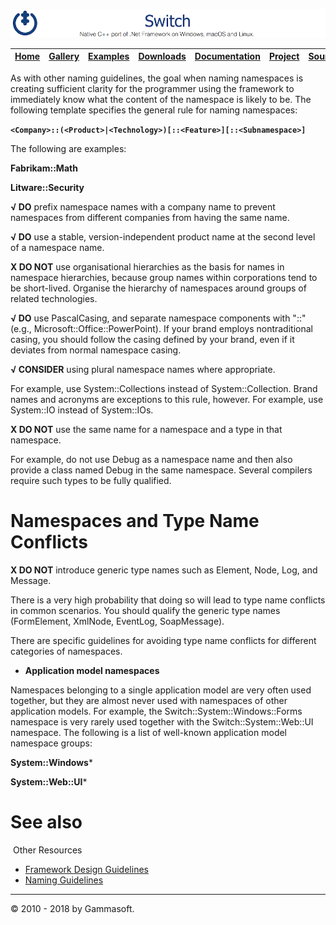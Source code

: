 ![Switch Header](Pictures/SwitchNativeC++port.png)

| [Home](Home.md) | [Gallery](Gallery.md) | [Examples](Examples.md) | [Downloads](Downloads.md) | [Documentation](Documentation.md) | [Project](https://sourceforge.net/projects/switchpro) | [Source](https://github.com/gammasoft71/switch) | [License](License.md) | [Gammasoft](https://gammasoft71.wixsite.com/gammasoft) |
|-----------------|-----------------------|-------------------------|-------------------------|-----------------------------------|-------------------------------------------------------|-------------------------------------------------|-----------------------|---------------------------------------------------------|

As with other naming guidelines, the goal when naming namespaces is creating sufficient clarity for the programmer using the framework to immediately know what the content of the namespace is likely to be. The following template specifies the general rule for naming namespaces:
 
**`<Company>::(<Product>|<Technology>)[::<Feature>][::<Subnamespace>]`**

The following are examples:
 
**Fabrikam::Math**
 
**Litware::Security**
 
**√ DO** prefix namespace names with a company name to prevent namespaces from different companies from having the same name.
 
**√ DO** use a stable, version-independent product name at the second level of a namespace name.
 
**X DO NOT** use organisational hierarchies as the basis for names in namespace hierarchies, because group names within corporations tend to be short-lived. Organise the hierarchy of namespaces around groups of related technologies.
 
**√ DO** use PascalCasing, and separate namespace components with "::" (e.g., Microsoft::Office::PowerPoint). If your brand employs nontraditional casing, you should follow the casing defined by your brand, even if it deviates from normal namespace casing.
 
**√ CONSIDER** using plural namespace names where appropriate.
 
For example, use System::Collections instead of System::Collection. Brand names and acronyms are exceptions to this rule, however. For example, use System::IO instead of System::IOs.
 
**X DO NOT** use the same name for a namespace and a type in that namespace.
 
For example, do not use Debug as a namespace name and then also provide a class named Debug in the same namespace. Several compilers require such types to be fully qualified.
 
# Namespaces and Type Name Conflicts
 
**X DO NOT** introduce generic type names such as Element, Node, Log, and Message.
 
There is a very high probability that doing so will lead to type name conflicts in common scenarios. You should qualify the generic type names (FormElement, XmlNode, EventLog, SoapMessage).
 
There are specific guidelines for avoiding type name conflicts for different categories of namespaces.

* **Application model namespaces**

Namespaces belonging to a single application model are very often used together, but they are almost never used with namespaces of other application models. For example, the Switch::System::Windows::Forms namespace is very rarely used together with the Switch::System::Web::UI namespace. The following is a list of well-known application model namespace groups:
 
**System::Windows***
 
**System::Web::UI***
​​
# See also
​
Other Resources

* [Framework Design Guidelines](FrameworkDesignGuidelines.md)
* [Naming Guidelines](NamingGuidelines.md)

______________________________________________________________________________________________

© 2010 - 2018 by Gammasoft.
